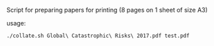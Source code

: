 
Script for preparing papers for printing (8 pages on 1 sheet of size A3)

usage:

    ./collate.sh Global\ Catastrophic\ Risks\ 2017.pdf test.pdf

